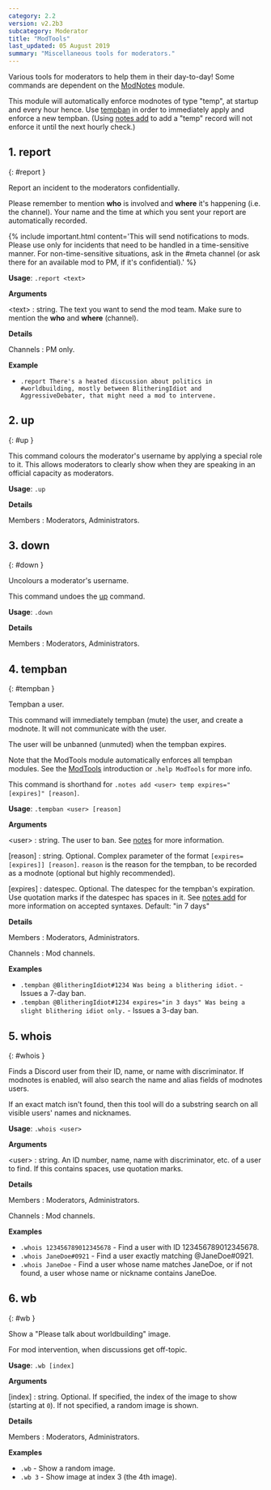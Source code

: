 ```yaml
---
category: 2.2
version: v2.2b3
subcategory: Moderator
title: "ModTools"
last_updated: 05 August 2019
summary: "Miscellaneous tools for moderators."
---
```


Various tools for moderators to help them in their day-to-day! Some commands are
dependent on the <a href="./modnotes.html">ModNotes</a> module.

This module will automatically enforce modnotes of type "temp", at startup and every hour
hence. Use <a href="./modtools.html#tempban">tempban</a> in order to immediately apply and enforce a new tempban. (Using
<a href="./modnotes.html#notes-add">notes add</a> to add a "temp" record will not enforce it until the next hourly check.)

## 1. report
{: #report }

Report an incident to the moderators confidentially.

Please remember to mention **who** is involved and **where** it's happening (i.e. the
channel). Your name and the time at which you sent your report are automatically
recorded.

{% include important.html content='This will send notifications to mods. Please use only for incidents that need
to be handled in a time-sensitive manner. For non-time-sensitive situations, ask in the
#meta channel (or ask there for an available mod to PM, if it&#x27;s confidential).' %}

**Usage**: `.report <text>`

**Arguments**

&lt;text&gt;
: string. The text you want to send the mod team. Make sure to mention the **who** and **where** (channel).




**Details**

Channels
: PM only.


**Example**

* `.report There's a heated discussion about politics in #worldbuilding, mostly between BlitheringIdiot and AggressiveDebater, that might need a mod to intervene.`

## 2. up
{: #up }

This command colours the moderator's username by applying a special role to it. This
allows moderators to clearly show when they are speaking in an official capacity as
moderators.

**Usage**: `.up`

**Details**

Members
: Moderators, Administrators.


## 3. down
{: #down }

Uncolours a moderator's username.

This command undoes the <a href="./modtools.html#up">up</a> command.

**Usage**: `.down`

**Details**

Members
: Moderators, Administrators.


## 4. tempban
{: #tempban }

Tempban a user.

This command will immediately tempban (mute) the user, and create a modnote. It will not
communicate with the user.

The user will be unbanned (unmuted) when the tempban expires.

Note that the ModTools module automatically enforces all tempban modules. See the
<a href="./modtools.html">ModTools</a> introduction or `.help ModTools` for more info.

This command is shorthand for `.notes add <user> temp expires="[expires]" [reason]`.

**Usage**: `.tempban <user> [reason]`

**Arguments**

&lt;user&gt;
: string. The user to ban. See <a href="./modnotes.html#notes">notes</a> for more information.


[reason]
: string. Optional. Complex parameter of the format `[expires=[expires]] [reason]`. `reason` is the reason for the tempban, to be recorded as a modnote (optional but highly recommended).


[expires]
: datespec. Optional. The datespec for the tempban's expiration. Use quotation marks if the datespec has spaces in it. See <a href="./modnotes.html#notes-add">notes add</a> for more information on accepted syntaxes. Default: "in 7 days"




**Details**

Members
: Moderators, Administrators.


Channels
: Mod channels.


**Examples**

* `.tempban @BlitheringIdiot#1234 Was being a blithering idiot.` - Issues a 7-day ban.
* `.tempban @BlitheringIdiot#1234 expires="in 3 days" Was being a slight blithering idiot only.` - Issues a 3-day ban.

## 5. whois
{: #whois }

Finds a Discord user from their ID, name, or name with discriminator. If modnotes is
enabled, will also search the name and alias fields of modnotes users.

If an exact match isn't found, then this tool will do a substring search on all visible
users' names and nicknames.

**Usage**: `.whois <user>`

**Arguments**

&lt;user&gt;
: string. An ID number, name, name with discriminator, etc. of a user to find. If this contains spaces, use quotation marks.




**Details**

Members
: Moderators, Administrators.


Channels
: Mod channels.


**Examples**

* `.whois 123456789012345678` - Find a user with ID 123456789012345678.
* `.whois JaneDoe#0921` - Find a user exactly matching @JaneDoe#0921.
* `.whois JaneDoe` - Find a user whose name matches JaneDoe, or if not found, a user whose name or nickname contains JaneDoe.

## 6. wb
{: #wb }

Show a "Please talk about worldbuilding" image.

For mod intervention, when discussions get off-topic.

**Usage**: `.wb [index]`

**Arguments**

[index]
: string. Optional. If specified, the index of the image to show (starting at `0`). If not specified, a random image is shown.




**Details**

Members
: Moderators, Administrators.


**Examples**

* `.wb` - Show a random image.
* `.wb 3` - Show image at index 3 (the 4th image).